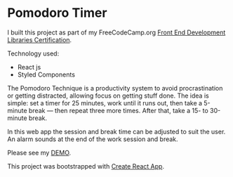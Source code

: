 # Pomodoro Timer

I built this project as part of my FreeCodeCamp.org [Front End Development Libraries Certification](https://www.freecodecamp.org/certification/chriscolley/front-end-development-libraries).

Technology used:
- React js
- Styled Components

The Pomodoro Technique is a productivity system to avoid procrastination or getting distracted, allowing focus on getting stuff done. The idea is simple: set a timer for 25 minutes, work until it runs out, then take a 5-minute break — then repeat three more times. After that, take a 15- to 30-minute break.

In this web app the session and break time can be adjusted to suit the user. An alarm sounds at the end of the work session and break.

Please see my [DEMO](https://cscolley.github.io/pomodoro-timer/).

This project was bootstrapped with [Create React App](https://github.com/facebook/create-react-app).
